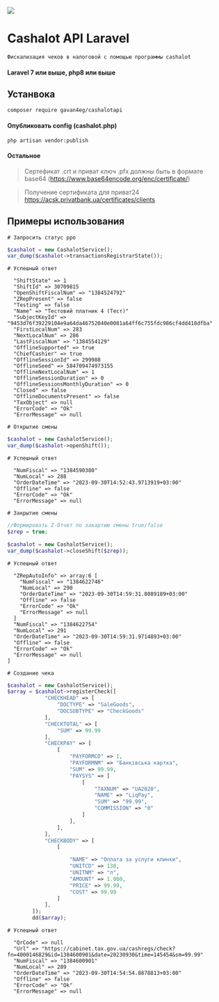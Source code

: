 ![](https://vitmark.com/wp-content/uploads/2022/02/MicrosoftTeams-image-30.png)

# Cashalot API Laravel

`Фискализация чеков в налоговой с помощью программы cashalot`
#### Laravel 7 или выше, php8 или выше

## Устанвока 

```
composer require gavan4eg/cashalotapi
```
#### Опубликовать config (cashalot.php)

```
php artisan vendor:publish
```

#### Остальное

> Сертефикат .crt и приват ключ .pfx должны быть в формате base64 (https://www.base64encode.org/enc/certificate/)

>Получение сертификата для приват24 https://acsk.privatbank.ua/certificates/clients


## Примеры использования

`# Запросить статус рро`
```php
$cashalot = new CashalotService();
var_dump($cashalot->transactionsRegistrarState());
```
`# Успешный ответ`
```
  "ShiftState" => 1
  "ShiftId" => 30709815
  "OpenShiftFiscalNum" => "1384524792"
  "ZRepPresent" => false
  "Testing" => false
  "Name" => "Тестовий платник 4 (Тест)"
  "SubjectKeyId" => "9453d76f39229104e9a64da46752040e0081a64ff6c755fdc986cf4dd418dfba"
  "FirstLocalNum" => 283
  "NextLocalNum" => 286
  "LastFiscalNum" => "1384554129"
  "OfflineSupported" => true
  "ChiefCashier" => true
  "OfflineSessionId" => 299988
  "OfflineSeed" => 584709474973155
  "OfflineNextLocalNum" => 1
  "OfflineSessionDuration" => 0
  "OfflineSessionsMonthlyDuration" => 0
  "Closed" => false
  "OfflineDocumentsPresent" => false
  "TaxObject" => null
  "ErrorCode" => "Ok"
  "ErrorMessage" => null
```

`# Открытие смены`
```php
$cashalot = new CashalotService();
var_dump($cashalot->openShift());
```
`# Успешный ответ`
```
  "NumFiscal" => "1384590380"
  "NumLocal" => 288
  "OrderDateTime" => "2023-09-30T14:52:43.9713919+03:00"
  "Offline" => false
  "ErrorCode" => "Ok"
  "ErrorMessage" => null
```

`# Закрытие смены`
```php
//Формировать Z-Отчет по закартию смены true/false
$zrep = true;

$cashalot = new CashalotService();
var_dump($cashalot->closeShift($zrep));
```
`# Успешный ответ`
```
  "ZRepAutoInfo" => array:6 [
    "NumFiscal" => "1384622746"
    "NumLocal" => 290
    "OrderDateTime" => "2023-09-30T14:59:31.8089189+03:00"
    "Offline" => false
    "ErrorCode" => "Ok"
    "ErrorMessage" => null
  ]
  "NumFiscal" => "1384622754"
  "NumLocal" => 291
  "OrderDateTime" => "2023-09-30T14:59:31.9714893+03:00"
  "Offline" => false
  "ErrorCode" => "Ok"
  "ErrorMessage" => null
]
```

`# Создание чека`
```php
$cashalot = new CashalotService();
$array = $cashalot->registerCheck([
            "CHECKHEAD" => [
                "DOCTYPE" => "SaleGoods",
                "DOCSUBTYPE" => "CheckGoods"
            ],
            "CHECKTOTAL" => [
                "SUM" => 99.99
            ],
            "CHECKPAY" => [
                [
                    "PAYFORMCD" => 1,
                    "PAYFORMNM" => "Банківська картка",
                    "SUM" => 99.99,
                    "PAYSYS" => [
                        [
                            "TAXNUM" => "UA2020",
                            "NAME" => "LiqPay",
                            "SUM" => "99.99",
                            "COMMISSION" => "0"
                        ]
                    ],
                ],
            ],
            "CHECKBODY" => [
                [

                    "NAME" => "Оплата за услуги клинки",
                    "UNITCD" => 138,
                    "UNITNM" => "л",
                    "AMOUNT" => 1.000,
                    "PRICE" => 99.99,
                    "COST" => 99.99
                ]
            ],
        ]);
        dd($array);
```
`# Успешный ответ`
```
  "QrCode" => null
  "Url" => "https://cabinet.tax.gov.ua/cashregs/check?fn=4000146829&id=1384600901&date=20230930&time=145454&sm=99.99"
  "NumFiscal" => "1384600901"
  "NumLocal" => 289
  "OrderDateTime" => "2023-09-30T14:54:54.8878813+03:00"
  "Offline" => false
  "ErrorCode" => "Ok"
  "ErrorMessage" => null
```


